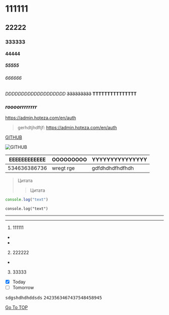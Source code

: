 # 111111
## 22222
### 333333
#### 44444
##### 55555
###### 666666
_DDDDDDDDDDDDDDDDDDD_
~~333333333~~
__TTTTTTTTTTTTTTT__
### ___roooorrrrrrrr___

https://admin.hoteza.com/en/auth

>gerhdtjhdftjf: https://admin.hoteza.com/en/auth


[GITHUB](https://github.com/ "Приветик")

![GITHUB](https://www.ambassador-hotel.ru/ "ФОТО")

|EEEEEEEEEEEE|OOOOOOOOO|YYYYYYYYYYYYYYY|
|------------|---------|---------------|
|534636386736|wregt rge|gdfdhdhdfhdfhdh|
> Цитата
>> Цитата
```js
console.log("text")
```
`console.log("text")`

---
***

1. 111111
  * 
  * 
2. 222222
*
3. 33333
- [x] Today
- [ ] Tomorrow

<kbd>sdgshdhdhddsds</kbd> <kbd>2423563467437548458945</kbd>

[Go To TOP](#TOP)

